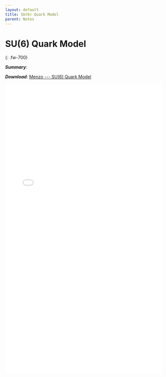 ```yaml
---
layout: default
title: SU(6) Quark Model
parent: Notes
---
```

# SU(6) Quark Model
{: .fw-700}

***Summary***: 

***Download***:  [Menzo --- SU(6) Quark Model]

<!--- This is how to embed a PDF into the page --->

<iframe
	align="center"
	src="../pdfs/Menzo-SU6QuarkModel.pdf#toolbar=0"
	width="100%"
	height="928px"
	style="border:none"
  frameborder="0"
></iframe> 

[Menzo --- SU(6) Quark Model]: ../pdfs/Menzo-SU6QuarkModel.pdf
